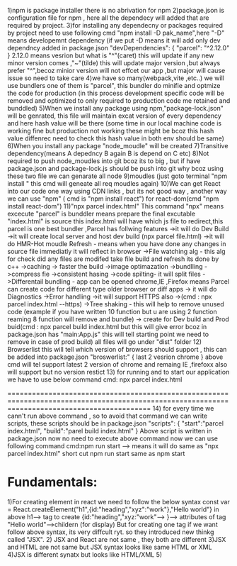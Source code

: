 1)npm is package installer there is no abrivation for npm
2)package.json is configuration file for npm , here all the dependecy will added that are required by project.
3)for installing any dependecny or packages required by project need to use following cmd "npm install  -D pak_name",here "-D" means developemnt dependency (if we put -D means it will add only dev dependncy added in package.json 
"devDependencies": 
{
    "parcel": "^2.12.0"
}
  2.12.0 means vesrion but what is "^"(caret) this will update if any new  minor version comes ,"~"(tilde) this will update major version ,but always prefer "^",becoz minior version 
  will not effcet our app ,but major will cause issue so need to take care
4)we have so many(webpack,vite ,etc..) we will use bundlers one of them is "parcel", this bundler do minifie and optmize the code for production (in this  process development specific code will be removed and optimized to only required to production code me retained and bunddled)
5)When we install any package using npm,"package-lock.json" will be genrated, this file will maintain excat version of every dependency and here hash value will be there (some time in our local machine code is working fine but production not working these might be bcoz this hash value diffenrec need to check this hash value in both env should be same)
6)When you install any package "node_moudle" will be created
7)Transitive dependency(means A depedncy B again B is depend on C etc)
8)Not required to push node_moudles into git bcoz its to big , but if have package.json and package-lock.js should be push into git why bcoz using these two file we can genarate all node 
9)moudles (just goto terminal "npm install " this cmd will geneate all req moudles again)
10)We can get React into our code one way using CDN links , but its not good way , another way we can use "npm" ( cmd is "npm install react") for react-dom(cmd "npm install react-dom") 
11)"npx parcel index.html" This command "npx" means excecute "parcel" is bunddler means prepare the final excutable "index.html" is source this index.html will have which js file to 
redirect,this parcel is one best bundler ,Parcel has follwing features
        ->it will do Dev Build
        ->it will create local server and host dev build (npx parcel file.html)
        ->it will do HMR-Hot moudle Refresh - means when you have done any changes in source file immediatly it will reflect in browser
        ->File watching alg - this alg for check did any files are modifed take file build and refresh its done by c++
        ->caching -> faster the build
        ->image optimazation
        ->bundlling
        ->compress fie
        ->consistent hasing
        ->code spilting- it will split files
        ->Differentail bundling -  app can be opened chrome,IE ,Firefox means Parcel can create code for different type older browser or diff apps
        -> it will do Diagnostics
        ->Error handling
        ->it will support HTTPS also ->(cmd : npx parcel index.html --https)
        ->Tree shaking - this will help to remove unused code (example if you have written 10 function but u are using 2 function reaming 8 function will remove and bundle)
        -> create for Dev build and Prod buid(cmd : npx parcel build index.html but this will give error bcoz in package.json has "main:App.js" this will tell starting point we need to remove in case of prod build) all files will go under "dist" folder
12) Browserlist this will tell which version of browsers should support , this can be added into package.json
    "broswerlist:"
    {
    last 2 vesrion chrome
    }
        above cmd will tel support latest 2 version of chrome  and remaing IE ,firefoxx also will support but no version restict
13) for running and to start our application we have to use below command
    cmd: npx parcel index.html
        
===============================================================================================================================================
14) for every time we cann't run above command , so to avoid that command we can write scripts, these scripts should be in package.json
"scripts": {
    "start":"parcel index.html",
    "build":"parel build index.html"
  }
Above script is written in package.json now no need to execute above command now we can use following command
cmd:npm run start --> means it will do same as "npx parcel index.html"
short cut npm run start same as npm start 

Fundamentals:
============
1)For creating element in react we need to follow the below syntax
    const var = React.createElement("h1",{id:"heading","xyz":"work"},"Hello world"}
    in above h1--> tag to create
            {id:"heading","xyz:"work"--> }--> attributes of tag
            "Hello world"-->childern (for display)
But for creating one tag if we want follow above syntax, its very diffcult ryt. so they introduced new thinkg called "JSX".
2) JSX and React are not same , they both are different
3)JSX and HTML are not same but JSX syntax looks like same HTML or XML
4)JSX is different synatx but looks like HTML/XML
5)























